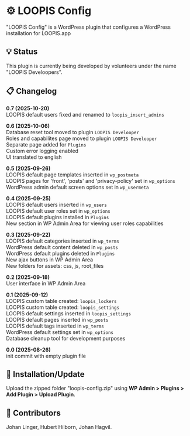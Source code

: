 # ⚙ LOOPIS Config
"LOOPIS Config" is a WordPress plugin that configures a WordPress installation for LOOPIS.app<br>

## 💡 Status
This plugin is currently being developed by volunteers under the name "LOOPIS Develoopers".<br>

## 📋 Changelog
**0.7 (2025-10-20)**<br>
LOOPIS default users fixed and renamed to `loopis_insert_admins`<br>

**0.6 (2025-10-06)**<br>
Database reset tool moved to plugin `LOOPIS Develooper`<br>
Roles and capabilites page moved to plugin `LOOPIS Develooper`<br>
Separate page added for `Plugins`<br>
Custom error logging enabled<br>
UI translated to english<br>

**0.5 (2025-09-26)**<br>
LOOPIS default page templates inserted in `wp_postmeta`<br>
LOOPIS pages for 'front', 'posts' and 'privacy-policy' set in `wp_options`<br>
WordPress admin default screen options set in `wp_usermeta`<br>

**0.4 (2025-09-25)**<br>
LOOPIS default users inserted in `wp_users`<br>
LOOPIS default user roles set in `wp_options`<br>
LOOPIS default plugins installed in `Plugins`<br>
New section in WP Admin Area for viewing user roles capabilities<br>

**0.3 (2025-09-22)**<br>
LOOPIS default categories inserted in `wp_terms`<br>
WordPress default content deleted in `wp_posts`<br>
WordPress default plugins deleted in `Plugins`<br>
New ajax buttons in WP Admin Area<br>
New folders for assets: css, js, root_files<br>

**0.2 (2025-09-18)**<br>
User interface in WP Admin Area<br>

**0.1 (2025-09-12)**<br>
LOOPIS custom table created: `loopis_lockers`<br>
LOOPIS custom table created: `loopis_settings`<br>
LOOPIS default settings inserted in `loopis_settings`<br>
LOOPIS default pages inserted in `wp_posts`<br>
LOOPIS default tags inserted in `wp_terms`<br>
WordPress default settings set in `wp_options`<br>
Database cleanup tool for development purposes<br>

**0.0 (2025-08-26)**<br>
init commit with empty plugin file<br>


## 💾 Installation/Update
Upload the zipped folder "loopis-config.zip" using **WP Admin > Plugins > Add Plugin > Upload Plugin**.

## 👤 Contributors
Johan Linger, Hubert Hilborn, Johan Hagvil.<br>